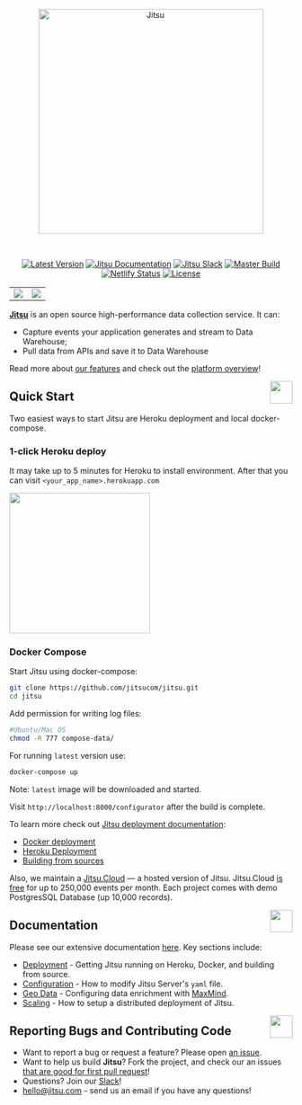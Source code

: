 <p align="center">
  <a href="https://jitsu.com">
  <img title="Jitsu" src='https://jitsu.com/img/jitsu-light.svg' width="400px"/>
  </a>
</p>

<br />



<p align="center">
<a href="https://github.com/jitsucom/jitsu/releases/latest"><img src="https://img.shields.io/github/v/release/jitsucom/jitsu?sort=semver" alt="Latest Version"></a>
<a href="https://jitsu.com/docs"><img src="https://img.shields.io/badge/docs-jitsu.com/docs-purple.svg" alt="Jitsu Documentation"></a>
<a href="https://jitsu.com/slack"><img src="https://img.shields.io/badge/slack-join-purple.svg" alt="Jitsu Slack"></a>
<a href="https://circleci.com/gh/jitsucom/jitsu/tree/master"><img src="https://circleci.com/gh/jitsucom/jitsu/tree/master.svg?style=shield&amp;circle-token=52a01ca8af325a73c950df2aa1953f68933383c3" alt="Master Build"></a>
<a href="https://cloud.jitsu.com"><img src="https://api.netlify.com/api/v1/badges/977ca49f-30a4-47e4-99a9-22afd5e7db5d/deploy-status" alt="Netlify Status"></a>
<a href="https://cloud.jitsu.com"><img src="https://img.shields.io/github/license/jitsucom/jitsu" alt="License"></a>
</p>

<table border="0" style="border: 0"><tr>
  <td>
    <img src="https://raw.githubusercontent.com/jitsucom/jitsu/master/artwork/destinations_screen.png" />
  </td>  
  <td>
    <img src="https://raw.githubusercontent.com/jitsucom/jitsu/master/artwork/sources_screen.png" />
  </td>  
</tr></table>

**[Jitsu](https://jitsu.com/?utm_source=gh)** is an open source high-performance data collection service. It can:

* Capture events your application generates and stream to Data Warehouse;
* Pull data from APIs and save it to Data Warehouse

Read more about [our features](https://jitsu.com/#features) and check out the [platform overview](https://jitsu.com/overview)!

<a href="#"><img align="right" src="https://raw.githubusercontent.com/jitsucom/jitsu/master/artwork/quickstart.gif" width="40px"/></a>
## Quick Start

Two easiest ways to start Jitsu are Heroku deployment and local docker-compose. 

### 1-click Heroku deploy
It may take up to 5 minutes for Heroku to install environment. 
After that you can visit `<your_app_name>.herokuapp.com`

<a href="https://heroku.com/deploy?template=https://github.com/jitsucom/jitsu"><img src="https://www.herokucdn.com/deploy/button.svg" width="250px" /></a>

### Docker Compose
Start Jitsu using docker-compose:

```bash
git clone https://github.com/jitsucom/jitsu.git
cd jitsu
```

Add permission for writing log files:

```bash
#Ubuntu/Mac OS
chmod -R 777 compose-data/
```

For running `latest` version use:

```bash
docker-compose up
```

Note: `latest` image will be downloaded and started.

Visit `http://localhost:8000/configurator` after the build is complete.

To learn more check out [Jitsu deployment documentation](https://jitsu.com/docs/deployment/):

- [Docker deployment](https://jitsu.com/docs/deployment/deploy-with-docker)
- [Heroku Deployment](https://jitsu.com/docs/deployment/deploy-on-heroku)
- [Building from sources](https://jitsu.com/docs/deployment/build-from-sources)

Also, we maintain a [Jitsu.Cloud](https://cloud.jitsu.com) — a hosted version of Jitsu. Jitsu.Cloud [is free](https://jitsu.com/pricing) for up to 250,000 events per month. Each
project comes with demo PostgresSQL Database (up 10,000 records).


<a href="#"><img align="right" src="https://raw.githubusercontent.com/jitsucom/jitsu/master/artwork/doc-n.png" width="40px"/></a>
## Documentation

Please see our extensive documentation [here](https://jitsu.com/docs). Key sections include:

* [Deployment](https://jitsu.com/docs/deployment) - Getting Jitsu running on Heroku, Docker, and building from source.
* [Configuration](https://jitsu.com/docs/configuration) - How to modify Jitsu Server's `yaml` file.
* [Geo Data](https://jitsu.com/docs/geo-data-resolution) - Configuring data enrichment with [MaxMind](https://www.maxmind.com/en/home).
* [Scaling](https://jitsu.com/docs/other-features/scaling-eventnative) - How to setup a distributed deployment of Jitsu.


<a href="#"><img align="right" src="https://raw.githubusercontent.com/jitsucom/jitsu/master/artwork/com-n.png" width="40px"/></a>
## Reporting Bugs and Contributing Code

* Want to report a bug or request a feature? Please open [an issue](https://github.com/jitsucom/jitsu/issues/new).
* Want to help us build **Jitsu**? Fork the project, and check our an issues [that are good for first pull request](https://github.com/jitsucom/jitsu/issues?q=is%3Aopen+is%3Aissue+label%3A%22Good+first+issue%22)!
* Questions? Join our [Slack](https://jitsu.com/slack)!
* [hello@jitsu.com](mailto:hello@jitsu.com) - send us an email if you have any questions!
